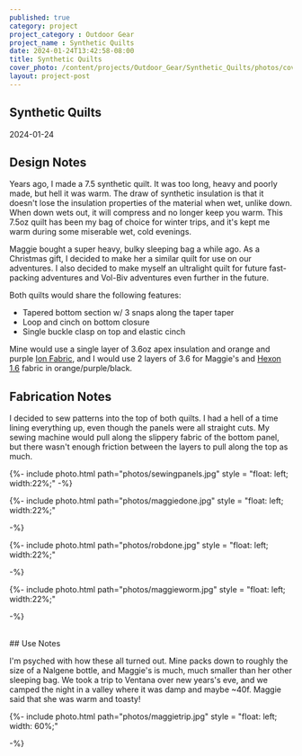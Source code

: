 ```yaml
---
published: true
category: project
project_category : Outdoor Gear
project_name : Synthetic Quilts
date: 2024-01-24T13:42:58-08:00
title: Synthetic Quilts
cover_photo: /content/projects/Outdoor_Gear/Synthetic_Quilts/photos/cover_photo.jpg
layout: project-post
---
```


## Synthetic Quilts
2024-01-24

## Design Notes


Years ago, I made a 7.5 synthetic quilt. It was too long, heavy and poorly made, but hell it was warm. The draw of synthetic insulation is that it doesn't lose the insulation properties of the material when wet, unlike down. When down wets out, it will compress and no longer keep you warm. This 7.5oz quilt has been my bag of choice for winter trips, and it's kept me warm during some miserable wet, cold evenings. 

Maggie bought a super heavy, bulky sleeping bag a while ago. As a Christmas gift, I decided to make her a similar quilt for use on our adventures. I also decided to make myself an ultralight quilt for future fast-packing adventures and Vol-Biv adventures even further in the future. 

Both quilts would share the following features:
* Tapered bottom section w/ 3 snaps along the taper taper
* Loop and cinch on bottom closure
* Single buckle clasp on top and elastic cinch

Mine would use a single layer of 3.6oz apex insulation and orange and purple [Ion Fabric](https://dutchwaregear.com/product/ion/), and I would use 2 layers of 3.6 for Maggie's and [Hexon 1.6](https://dutchwaregear.com/product/hexon-1-6/) fabric in orange/purple/black.

## Fabrication Notes

I decided to sew patterns into the top of both quilts. I had a hell of a time lining everything up, even though the panels were all straight cuts. My sewing machine would pull along the slippery fabric of the bottom panel, but there wasn't enough friction between the layers to pull along the top as much. 

{%- include photo.html 
    path="photos/sewingpanels.jpg"
    style = "float: left;  width:22%;"
-%}

{%- include photo.html 
    path="photos/maggiedone.jpg"
    style = "float: left;  width:22%;"

-%}

{%- include photo.html 
    path="photos/robdone.jpg"
    style = "float: left;  width:22%;"

-%}

{%- include photo.html 
    path="photos/maggieworm.jpg"
    style = "float: left;  width:22%;"

-%}

<br>
## Use Notes

I'm psyched with how these all turned out. Mine packs down to roughly the size of a Nalgene bottle, and Maggie's is much, much smaller than her other sleeping bag. We took a trip to Ventana over new years's eve, and we camped the night in a valley where it was damp and maybe ~40f. Maggie said that she was warm and toasty!  

{%- include photo.html 
    path="photos/maggietrip.jpg"
    style = "float: left; width: 60%;"

-%}